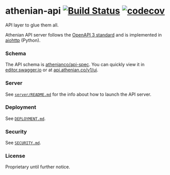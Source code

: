 # athenian-api [![Build Status](https://github.com/athenianco/athenian-api/workflows/Push/badge.svg?branch=master)](https://github.com/athenianco/athenian-api/actions) [![codecov](https://codecov.io/gh/athenianco/athenian-api/branch/master/graph/badge.svg?token=0TLLvxAh5n)](https://codecov.io/gh/athenianco/athenian-api)
API layer to glue them all.

Athenian API server follows the [OpenAPI 3 standard](https://github.com/OAI/OpenAPI-Specification/blob/master/versions/3.0.3.md)
and is implemented in [aiohttp](https://github.com/aio-libs/aiohttp) (Python).

### Schema

The API schema is [athenianco/api-spec](https://github.com/athenianco/api-spec). You can quickly view it in [editor.swagger.io](https://editor.swagger.io/) or at [api.athenian.co/v1/ui](https://api.athenian.co/v1/ui/).

### Server

See [`server/README.md`](server/README.md) for the info about how to launch the API server.

### Deployment

See [`DEPLOYMENT.md`](DEPLOYMENT.md).

### Security

See [`SECURITY.md`](SECURITY.md).

### License

Proprietary until further notice.
